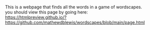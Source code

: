 This is a webpage that finds all the words in a game of wordscapes.  
you should view this page by going here:  
https://htmlpreview.github.io/?https://github.com/mathewdblewis/wordscapes/blob/main/page.html

